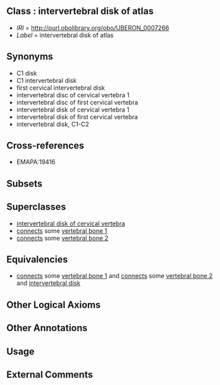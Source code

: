 
## Class : intervertebral disk of atlas

 * *IRI* = http://purl.obolibrary.org/obo/UBERON_0007266
 * *Label* = intervertebral disk of atlas

## Synonyms

 * C1 disk
 * C1 intervertebral disk
 * first cervical intervertebral disk
 * intervertebral disc of cervical vertebra 1
 * intervertebral disc of first cervical vertebra
 * intervertebral disk of cervical vertebra 1
 * intervertebral disk of first cervical vertebra
 * intervertebral disk, C1-C2

## Cross-references

 * EMAPA:19416

## Subsets


## Superclasses

 * [intervertebral disk of cervical vertebra](../../UBERON/52/UBERON_0007252.md)
 * [connects](../../ts/core#connects.md) some [vertebral bone 1](../../UBERON/92/UBERON_0001092.md)
 * [connects](../../ts/core#connects.md) some [vertebral bone 2](../../UBERON/93/UBERON_0001093.md)

## Equivalencies

 * [connects](../../ts/core#connects.md) some [vertebral bone 1](../../UBERON/92/UBERON_0001092.md) and [connects](../../ts/core#connects.md) some [vertebral bone 2](../../UBERON/93/UBERON_0001093.md) and [intervertebral disk](../../UBERON/66/UBERON_0001066.md)

## Other Logical Axioms


## Other Annotations


## Usage


## External Comments

